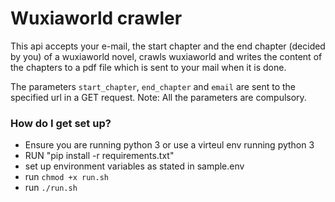 # Wuxiaworld crawler
This api accepts your e-mail, the start chapter and the end chapter (decided by you) of a wuxiaworld novel, crawls
wuxiaworld and writes the content of the chapters to a pdf file which is sent to your mail when it is done.

The parameters `start_chapter`, `end_chapter` and `email` are sent to the specified url in a GET request.
Note: All the parameters are compulsory.

### How do I get set up? ###

* Ensure you are running python 3 or use a virteul env running python 3
* RUN "pip install -r requirements.txt"
* set up environment variables as stated in sample.env
* run `chmod +x run.sh`
* run `./run.sh`


